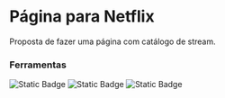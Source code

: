 # Página para Netflix

Proposta de fazer uma página com catálogo de stream.

### Ferramentas
![Static Badge](https://img.shields.io/badge/HTML5-black?style=flat&logo=HTML5&logoColor=white&link=https%3A%2F%2Fx.com%2F%3Flang%3Dpt)
![Static Badge](https://img.shields.io/badge/CSS3-black?style=flat&logo=CSS3&logoColor=white&link=https%3A%2F%2Fx.com%2F%3Flang%3Dpt)
![Static Badge](https://img.shields.io/badge/JavaScript-black?style=flat&logo=JavaScript&logoColor=white&link=https%3A%2F%2Fx.com%2F%3Flang%3Dpt)
